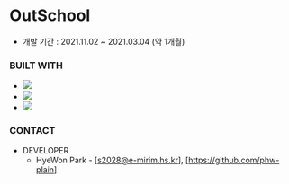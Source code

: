 # OutSchool

* 개발 기간 : 2021.11.02 ~ 2021.03.04 (약 1개월)

### BUILT WITH

* <img src="https://img.shields.io/badge/HTML5-E34F26?style=flat-square&logo=HTML5&logoColor=white"/></a>
* <img src="https://img.shields.io/badge/CSS3-1572B6?style=flat-square&logo=CSS3&logoColor=white"/></a>
* <img src="https://img.shields.io/badge/JavaScript-F7DF1E?style=flat-square&logo=JavaScript&logoColor=white"/></a>


### CONTACT

* DEVELOPER
  * HyeWon Park - [s2028@e-mirim.hs.kr], [https://github.com/phw-plain]
